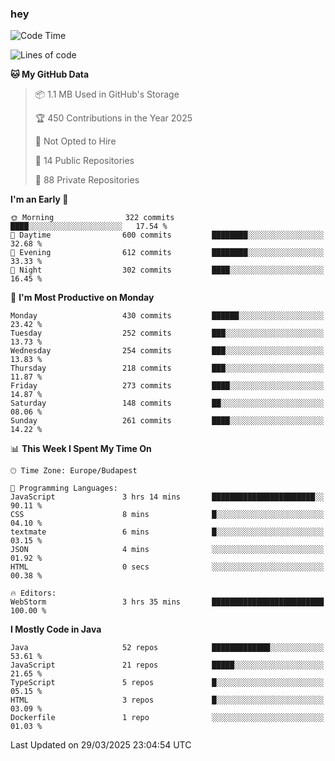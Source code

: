 ### hey

<!--START_SECTION:waka-->
![Code Time](http://img.shields.io/badge/Code%20Time-1%2C146%20hrs%204%20mins-blue)

![Lines of code](https://img.shields.io/badge/From%20Hello%20World%20I%27ve%20Written-2.6%20million%20lines%20of%20code-blue)

**🐱 My GitHub Data** 

> 📦 1.1 MB Used in GitHub's Storage 
 > 
> 🏆 450 Contributions in the Year 2025
 > 
> 🚫 Not Opted to Hire
 > 
> 📜 14 Public Repositories 
 > 
> 🔑 88 Private Repositories 
 > 
**I'm an Early 🐤** 

```text
🌞 Morning                322 commits         ████░░░░░░░░░░░░░░░░░░░░░   17.54 % 
🌆 Daytime                600 commits         ████████░░░░░░░░░░░░░░░░░   32.68 % 
🌃 Evening                612 commits         ████████░░░░░░░░░░░░░░░░░   33.33 % 
🌙 Night                  302 commits         ████░░░░░░░░░░░░░░░░░░░░░   16.45 % 
```
📅 **I'm Most Productive on Monday** 

```text
Monday                   430 commits         ██████░░░░░░░░░░░░░░░░░░░   23.42 % 
Tuesday                  252 commits         ███░░░░░░░░░░░░░░░░░░░░░░   13.73 % 
Wednesday                254 commits         ███░░░░░░░░░░░░░░░░░░░░░░   13.83 % 
Thursday                 218 commits         ███░░░░░░░░░░░░░░░░░░░░░░   11.87 % 
Friday                   273 commits         ████░░░░░░░░░░░░░░░░░░░░░   14.87 % 
Saturday                 148 commits         ██░░░░░░░░░░░░░░░░░░░░░░░   08.06 % 
Sunday                   261 commits         ████░░░░░░░░░░░░░░░░░░░░░   14.22 % 
```


📊 **This Week I Spent My Time On** 

```text
🕑︎ Time Zone: Europe/Budapest

💬 Programming Languages: 
JavaScript               3 hrs 14 mins       ███████████████████████░░   90.11 % 
CSS                      8 mins              █░░░░░░░░░░░░░░░░░░░░░░░░   04.10 % 
textmate                 6 mins              █░░░░░░░░░░░░░░░░░░░░░░░░   03.15 % 
JSON                     4 mins              ░░░░░░░░░░░░░░░░░░░░░░░░░   01.92 % 
HTML                     0 secs              ░░░░░░░░░░░░░░░░░░░░░░░░░   00.38 % 

🔥 Editors: 
WebStorm                 3 hrs 35 mins       █████████████████████████   100.00 % 
```

**I Mostly Code in Java** 

```text
Java                     52 repos            █████████████░░░░░░░░░░░░   53.61 % 
JavaScript               21 repos            █████░░░░░░░░░░░░░░░░░░░░   21.65 % 
TypeScript               5 repos             █░░░░░░░░░░░░░░░░░░░░░░░░   05.15 % 
HTML                     3 repos             █░░░░░░░░░░░░░░░░░░░░░░░░   03.09 % 
Dockerfile               1 repo              ░░░░░░░░░░░░░░░░░░░░░░░░░   01.03 % 
```




 Last Updated on 29/03/2025 23:04:54 UTC
<!--END_SECTION:waka-->
